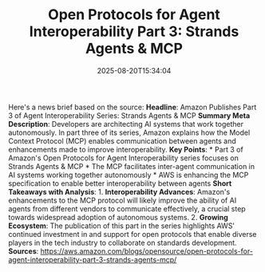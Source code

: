 ﻿---
title: "Open Protocols for Agent Interoperability Part 3: Strands Agents & MCP"
date: "2025-08-20T15:34:04"
category: "Markets"
summary: ""
slug: "open protocols for agent interoperability part 3 strands age"
source_urls:
  - "https://aws.amazon.com/blogs/opensource/open-protocols-for-agent-interoperability-part-3-strands-agents-mcp/"
seo:
  title: "Open Protocols for Agent Interoperability Part 3: Strands Agents & MCP | Hash n Hedge"
  description: ""
  keywords: ["news", "markets", "brief"]
---
Here's a news brief based on the source:  **Headline**: Amazon Publishes Part 3 of Agent Interoperability Series: Strands Agents & MCP  **Summary Meta Description**: Developers are architecting AI systems that work together autonomously. In part three of its series, Amazon explains how the Model Context Protocol (MCP) enables communication between agents and enhancements made to improve interoperability.  **Key Points**:  * Part 3 of Amazon's Open Protocols for Agent Interoperability series focuses on Strands Agents & MCP * The MCP facilitates inter-agent communication in AI systems working together autonomously * AWS is enhancing the MCP specification to enable better interoperability between agents  **Short Takeaways with Analysis**:   1. **Interoperability Advances**: Amazon's enhancements to the MCP protocol will likely improve the ability of AI agents from different vendors to communicate effectively, a crucial step towards widespread adoption of autonomous systems. 2. **Growing Ecosystem**: The publication of this part in the series highlights AWS' continued investment in and support for open protocols that enable diverse players in the tech industry to collaborate on standards development.  **Sources**: https://aws.amazon.com/blogs/opensource/open-protocols-for-agent-interoperability-part-3-strands-agents-mcp/ 
